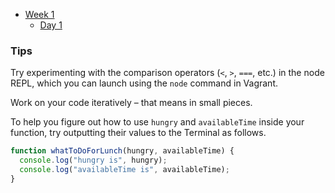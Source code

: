 * [Week 1](/Week_1)
  * [Day 1](/Week_1/Day_1)


### Tips

Try experimenting with the comparison operators (`<`, `>`, `===`, etc.) in the node REPL, which you can launch using the `node` command in Vagrant.

Work on your code iteratively – that means in small pieces. 

To help you figure out how to use `hungry` and `availableTime` inside your function, try outputting their values to the Terminal as follows.


```javascript
function whatToDoForLunch(hungry, availableTime) {
  console.log("hungry is", hungry);
  console.log("availableTime is", availableTime);
}
```
